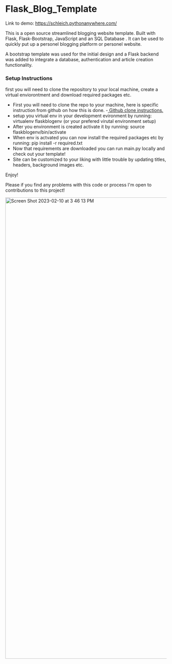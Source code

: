 # Flask_Blog_Template
Link to demo: https://schleich.pythonanywhere.com/

This is a open source streamlined blogging website template. Built with Flask, Flask-Bootstrap, JavaScript and an SQL Database . It can be used to quickly put up a personel blogging platform or personel website.

A bootstrap template was used for the initial design and a Flask backend was added to integrate a database, authentication and article creation functionality.


<h3>Setup Instructions</h3>

first you will need to clone the repository to your local machine, create a virtual enviorontment and download required packages etc.
- First you will need to clone the repo to your machine, here is specific instruction from github on how this is done.
        -[ Github clone instructions.](https://docs.github.com/en/repositories/creating-and-managing-repositories/cloning-a-repository)
- setup you virtual env in your development evironment by running: virtualenv flaskblogenv (or your prefered virutal environment setup)
- After you environment is created activate it by running: source flaskblogenv/bin/activate
- When env is actvated you can now install the required packages etc by running: pip install -r required.txt
- Now that requirements are downloaded you can run main.py locally and check out your template!
- Site can be customized to your liking with little trouble by updating titles, headers, background images etc. 

Enjoy!

Please if you find any problems with this code or process I'm open to contributions to this project!

<img width="1436" alt="Screen Shot 2023-02-10 at 3 46 13 PM" src="https://user-images.githubusercontent.com/61630956/220161576-60f556e6-b2c0-4d2e-8ce5-6ff8b9ed251a.png">

